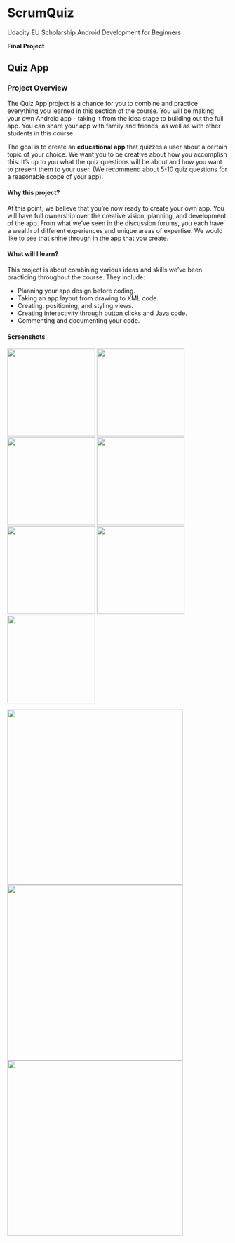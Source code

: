 # ScrumQuiz
Udacity EU Scholarship Android Development for Beginners

**Final Project**

## Quiz App

### Project Overview
The Quiz App project is a chance for you to combine and practice everything you learned in this section of the course. You will be making your own Android app - taking it from the idea stage to building out the full app. You can share your app with family and friends, as well as with other students in this course.

The goal is to create an **educational app** that quizzes a user about a certain topic of your choice. We want you to be creative about how you accomplish this. It’s up to you what the quiz questions will be about and how you want to present them to your user. (We recommend about 5-10 quiz questions for a reasonable scope of your app).

#### Why this project?
At this point, we believe that you’re now ready to create your own app. You will have full ownership over the creative vision, planning, and development of the app. From what we’ve seen in the discussion forums, you each have a wealth of different experiences and unique areas of expertise. We would like to see that shine through in the app that you create.

#### What will I learn?
This project is about combining various ideas and skills we’ve been practicing throughout the course. They include:

* Planning your app design before coding.
* Taking an app layout from drawing to XML code.
* Creating, positioning, and styling views.
* Creating interactivity through button clicks and Java code.
* Commenting and documenting your code.

#### Screenshots

<img src="https://dl.dropboxusercontent.com/s/4t12kng6m4v0o4i/Screenshot_1491729842.png?dl=0" alt="" width=200/> <img src="https://dl.dropboxusercontent.com/s/6f1sw03c8t3mdgy/Screenshot_1491729854.png?dl=0" alt="" width=200/> <img src="https://dl.dropboxusercontent.com/s/szhzfqzdjzc9ofd/Screenshot_1491729864.png?dl=0" alt="" width=200/> <img src="https://dl.dropboxusercontent.com/s/t4amcrebd34fyjq/Screenshot_1491729876.png?dl=0" alt="" width=200/> <img src="https://dl.dropboxusercontent.com/s/duq9bo9crmmznxq/Screenshot_1491729889.png?dl=0" alt="" width=200/> <img src="https://dl.dropboxusercontent.com/s/fe2gc7wxe2jauy2/Screenshot_1491729910.png?dl=0" alt="" width=200/> <img src="https://dl.dropboxusercontent.com/s/uwx9cl4dbpoyufb/Screenshot_1491729955.png?dl=0" alt="" width=200/>

<img src="https://dl.dropboxusercontent.com/s/qvjc6s6w2wsidnh/Screenshot_1491730632.png?dl=0" alt="" width=400/> <img src="https://dl.dropboxusercontent.com/s/xroo9xieel0hl96/Screenshot_1491730640.png?dl=0" alt="" width=400/>
<img src="https://dl.dropboxusercontent.com/s/gyjbw0a3vieadm3/Screenshot_1491730644.png?dl=0" alt="" width=400/>
